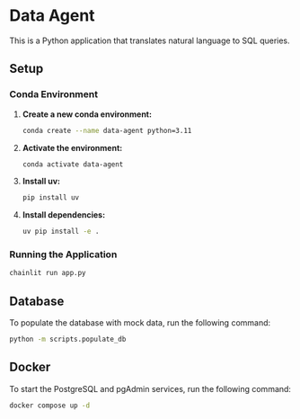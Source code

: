 # Data Agent

This is a Python application that translates natural language to SQL queries.

## Setup

### Conda Environment

1.  **Create a new conda environment:**
    ```bash
    conda create --name data-agent python=3.11
    ```

2.  **Activate the environment:**
    ```bash
    conda activate data-agent
    ```

3.  **Install uv:**
    ```bash
    pip install uv
    ```

4.  **Install dependencies:**
    ```bash
    uv pip install -e .
    ```

### Running the Application

```bash
chainlit run app.py
```

## Database

To populate the database with mock data, run the following command:

```bash
python -m scripts.populate_db
```

## Docker

To start the PostgreSQL and pgAdmin services, run the following command:

```bash
docker compose up -d
```
